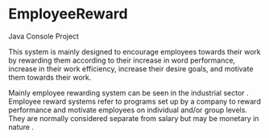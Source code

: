 # EmployeeReward
Java Console Project

This system is mainly designed to encourage employees towards their
work by rewarding them according to their increase in word performance,
increase in their work efficiency, increase their desire goals, and motivate
them towards their work.

Mainly employee rewarding system can be seen in the industrial sector .
Employee reward systems refer to programs set up by a company to reward
performance and motivate employees on individual and/or group levels.
They are normally considered separate from salary but may be monetary in
nature .
